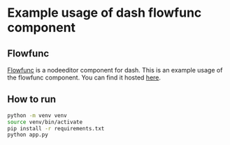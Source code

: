 # Example usage of dash flowfunc component

## Flowfunc

[Flowfunc](https://github.com/idling-mind/flowfunc) is a nodeeditor component for dash.
This is an example usage of the flowfunc component. You can find it hosted [here](https://najeem.pythonanywhere.com).

## How to run

```bash
python -m venv venv
source venv/bin/activate
pip install -r requirements.txt
python app.py
```
